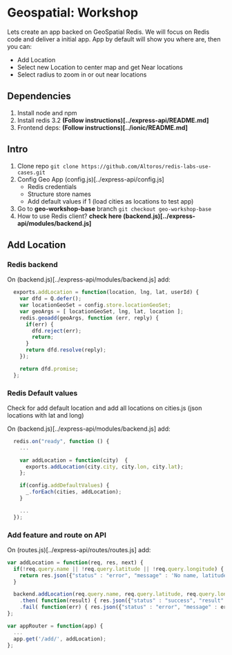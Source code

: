 # Geospatial: Workshop

Lets create an app backed on GeoSpatial Redis.
We will focus on Redis code and deliver a initial app.
App by default will show you where are, then you can:
 * Add Location
 * Select new Location to center map and get Near locations
 * Select radius to zoom in or out near locations

## Dependencies
 1. Install node and npm
 1. Install redis 3.2 **(Follow instructions)[../express-api/README.md]**
 1. Frontend deps: **(Follow instructions)[../ionic/README.md]**

## Intro
 1. Clone repo `git clone https://github.com/Altoros/redis-labs-use-cases.git`
 1. Config Geo App (config.js)[../express-api/config.js]
    * Redis credentials
    * Structure store names
    * Add default values if 1 (load cities as locations to test app)
 1. Go to **geo-workshop-base** branch `git checkout geo-workshop-base`
 1. How to use Redis client? **check here (backend.js)[../express-api/modules/backend.js]**

## Add Location

### Redis backend

On (backend.js)[../express-api/modules/backend.js] add:

```javascript
  exports.addLocation = function(location, lng, lat, userId) {
    var dfd = Q.defer();
    var locationGeoSet = config.store.locationGeoSet;
    var geoArgs = [ locationGeoSet, lng, lat, location ];
    redis.geoadd(geoArgs, function (err, reply) {
      if(err) {
        dfd.reject(err);
        return;
      }
      return dfd.resolve(reply);
    });

    return dfd.promise;
  };
```

### Redis Default values

Check for add default location and add all locations on cities.js (json locations with lat and long)

On (backend.js)[../express-api/modules/backend.js] add:

```javascript
  redis.on("ready", function () {
    ...

    var addLocation = function(city)  {
      exports.addLocation(city.city, city.lon, city.lat);
    };

    if(config.addDefaultValues) {
      _.forEach(cities, addLocation);
    }

    ...
  });
```

### Add feature and route on API

On (routes.js)[../express-api/routes/routes.js] add:

```javascript
var addLocation = function(req, res, next) {
  if(!req.query.name || !req.query.latitude || !req.query.longitude) {
    return res.json({"status" : "error", "message" : 'No name, latitude or longitude provided.'});
  }

  backend.addLocation(req.query.name, req.query.latitude, req.query.longitude, req.user)
    .then( function(result) { res.json({"status" : "success", "result" : result }); })
    .fail( function(err) { res.json({"status" : "error", "message" : err}); });
};
```

```javascript
var appRouter = function(app) {
  ...
  app.get('/add/', addLocation);
};
```

